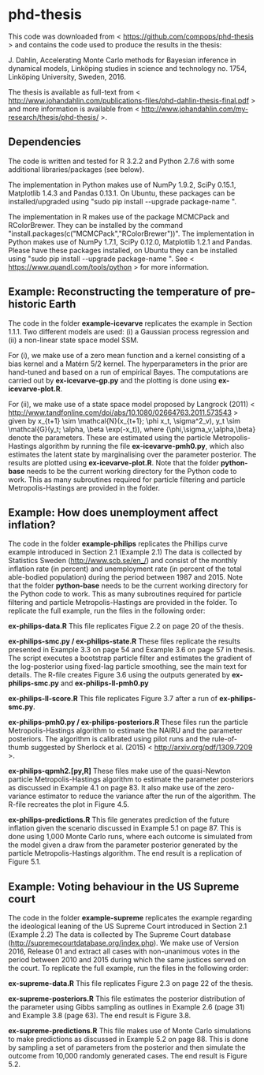 # phd-thesis
This code was downloaded from < https://github.com/compops/phd-thesis > and contains the code used to produce the results in the thesis:

J. Dahlin, Accelerating Monte Carlo methods for Bayesian inference in dynamical models, Linköping studies in science and technology no. 1754, Linköping University, Sweden, 2016.

The thesis is available as full-text from < http://www.johandahlin.com/publications-files/phd-dahlin-thesis-final.pdf > and more information is available from < http://www.johandahlin.com/my-research/thesis/phd-thesis/ >.

## Dependencies

The code is written and tested for R 3.2.2 and Python 2.7.6 with some additional libraries/packages (see below).

The implementation in Python makes use of NumPy 1.9.2, SciPy 0.15.1, Matplotlib 1.4.3 and Pandas 0.13.1. On Ubuntu, these packages can be installed/upgraded using "sudo pip install --upgrade package-name ".

The implementation in R makes use of the package MCMCPack and RColorBrewer. They can be installed by the command "install.packages(c("MCMCPack","RColorBrewer"))". The implementation in Python makes use of NumPy 1.7.1, SciPy 0.12.0, Matplotlib 1.2.1 and Pandas. Please have these packages installed, on Ubuntu they can be installed using "sudo pip install --upgrade package-name ". See < https://www.quandl.com/tools/python > for more information.

## Example: Reconstructing the temperature of pre-historic Earth
The code in the folder **example-icevarve** replicates the example in Section 1.1.1. Two different models are used: (i) a Gaussian process regression and (ii) a non-linear state space model SSM.

For (i), we make use of a zero mean function and a kernel consisting of a bias kernel and a Matérn 5/2 kernel. The hyperparameters in the prior are hand-tuned and based on a run of empirical Bayes. The computations are carried out by **ex-icevarve-gp.py** and the plotting is done using **ex-icevarve-plot.R**. 

For (ii), we make use of a state space model proposed by Langrock (2011) < http://www.tandfonline.com/doi/abs/10.1080/02664763.2011.573543 > given by x_{t+1} \sim \mathcal{N}(x_{t+1}; \phi x_t, \sigma^2_v), y_t \sim \mathcal{G}(y_t; \alpha, \beta \exp(-x_t)), where \{\phi,\sigma_v,\alpha,\beta\} denote the parameters. These are estimated using the particle Metropolis-Hastings algorithm by running the file **ex-icevarve-pmh0.py**, which also estimates the latent state by marginalising over the parameter posterior. The results are plotted using **ex-icevarve-plot.R**. Note that the folder **python-base** needs to be the current working directory for the Python code to work. This as many subroutines required for particle filtering and particle Metropolis-Hastings are provided in the folder.

## Example: How does unemployment affect inflation?
The code in the folder **example-philips** replicates the Phillips curve example introduced in Section 2.1 (Example 2.1) The data is collected by Statistics Sweden (http://www.scb.se/en_/) and consist of the monthly inflation rate (in percent) and unemployment rate (in percent of the total able-bodied population) during the period between 1987 and 2015. Note that the folder **python-base** needs to be the current working directory for the Python code to work. This as many subroutines required for particle filtering and particle Metropolis-Hastings are provided in the folder. To replicate the full example, run the files in the following order:

**ex-philips-data.R** This file replicates Figue 2.2 on page 20 of the thesis. 

**ex-philips-smc.py / ex-philips-state.R** These files replicate the results presented in Example 3.3 on page 54 and Example 3.6 on page 57 in thesis. The script executes a bootstrap particle filter and estimates the gradient of the log-posterior using fixed-lag particle smoothing, see the main text for details. The R-file creates Figure 3.6 using the outputs generated by **ex-philips-smc.py** and **ex-philips-ll-pmh0.py**

**ex-philips-ll-score.R** This file replicates Figure 3.7 after a run of **ex-philips-smc.py**.

**ex-philips-pmh0.py / ex-philips-posteriors.R** These files run the particle Metropolis-Hastings algorithm to estimate the NAIRU and the parameter posteriors. The algorithm is calibrated using pilot runs and the rule-of-thumb suggested by Sherlock et al. (2015) < http://arxiv.org/pdf/1309.7209 >. 

**ex-philips-qpmh2.[py,R]** These files make use of the quasi-Newton particle Metropolis-Hastings algorithm to estimate the parameter posteriors as discussed in Example 4.1 on page 83. It also make use of the zero-variance estimator to reduce the variance after the run of the algorithm. The R-file recreates the plot in Figure 4.5.

**ex-philips-predictions.R** This file generates prediction of the future inflation given the scenario discussed in Example 5.1 on page 87. This is done using 1,000 Monte Carlo runs, where each outcome is simulated from the model given a draw from the parameter posterior generated by the particle Metropolis-Hastings algorithm. The end result is a replication of Figure 5.1.

## Example: Voting behaviour in the US Supreme court
The code in the folder **example-supreme** replicates the example regarding the ideological leaning of the US Supreme Court introduced in Section 2.1 (Example 2.2) The data is collected by The Supreme Court database (http://supremecourtdatabase.org/index.php). We make use of Version 2016, Release 01 and extract all cases with non-unanimous votes in the period between 2010 and 2015 during which the same justices served on the court. To replicate the full example, run the files in the following order:

**ex-supreme-data.R** This file replicates Figure 2.3 on page 22 of the thesis.

**ex-supreme-posteriors.R** This file estimates the posterior distribution of the parameter using Gibbs sampling as outlines in Example 2.6 (page 31) and Example 3.8 (page 63). The end result is Figure 3.8.

**ex-supreme-predictions.R** This file makes use of Monte Carlo simulations to make predictions as discussed in Example 5.2 on page 88. This is done by sampling a set of parameters from the posterior and then simulate the outcome from 10,000 randomly generated cases. The end result is Figure 5.2.
